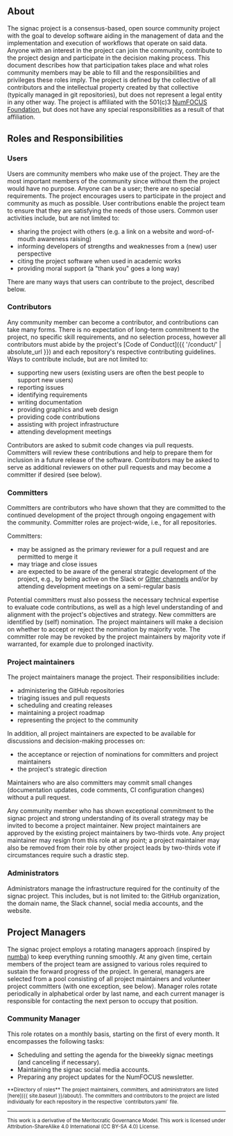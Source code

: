 ## About

The signac project is a consensus-based, open source community project with the goal to develop software aiding in the management of data and the implementation and execution of workflows that operate on said data.
Anyone with an interest in the project can join the community, contribute to the project design and participate in the decision making process.
This document describes how that participation takes place and what roles community members may be able to fill and the responsibilities and privileges these roles imply.
The project is defined by the collective of all contributors and the intellectual property created by that collective (typically managed in git repositories), but does not represent a legal entity in any other way.
The project is affiliated with the 501(c)3 [NumFOCUS Foundation](https://numfocus.org), but does not have any special responsibilities as a result of that affiliation.

## Roles and Responsibilities

### Users

Users are community members who make use of the project.
They are the most important members of the community since without them the project would have no purpose.
Anyone can be a user; there are no special requirements.
The project encourages users to participate in the project and community as much as possible.
User contributions enable the project team to ensure that they are satisfying the needs of those users.
Common user activities include, but are not limited to:

* sharing the project with others (e.g. a link on a website and word-of-mouth awareness raising)
* informing developers of strengths and weaknesses from a (new) user perspective
* citing the project software when used in academic works
* providing moral support (a "thank you" goes a long way)

There are many ways that users can contribute to the project, described below.

### Contributors

Any community member can become a contributor, and contributions can take many forms.
There is no expectation of long-term commitment to the project, no specific skill requirements, and no selection process, however all contributors must abide by the project's [Code of Conduct]({{ '/conduct/' | absolute_url }}) and each repository's respective contributing guidelines.
Ways to contribute include, but are not limited to:

* supporting new users (existing users are often the best people to support new users)
* reporting issues
* identifying requirements
* writing documentation
* providing graphics and web design
* providing code contributions
* assisting with project infrastructure
* attending development meetings

Contributors are asked to submit code changes via pull requests.
Committers will review these contributions and help to prepare them for inclusion in a future release of the software.
Contributors may be asked to serve as additional reviewers on other pull requests and may become a committer if desired (see below).

### Committers

Committers are contributors who have shown that they are committed to the continued development of the project through ongoing engagement with the community.
Committer roles are project-wide, i.e., for all repositories.

Committers:

* may be assigned as the primary reviewer for a pull request and are permitted to merge it
* may triage and close issues
* are expected to be aware of the general strategic development of the project, e.g., by being active on the Slack or [Gitter channels](https://gitter.im/signac/Lobby) and/or by attending development meetings on a semi-regular basis

Potential committers must also possess the necessary technical expertise to evaluate code contributions, as well as a high level understanding of and alignment with the project's objectives and strategy.
New committers are identified by (self) nomination.
The project maintainers will make a decision on whether to accept or reject the nomination by majority vote.
The committer role may be revoked by the project maintainers by majority vote if warranted, for example due to prolonged inactivity.

### Project maintainers

The project maintainers manage the project.
Their responsibilities include:

* administering the GitHub repositories
* triaging issues and pull requests
* scheduling and creating releases
* maintaining a project roadmap
* representing the project to the community

In addition, all project maintainers are expected to be available for discussions and decision-making processes on:

* the acceptance or rejection of nominations for committers and project maintainers
* the project's strategic direction

Maintainers who are also committers may commit small changes (documentation updates, code comments, CI configuration changes) without a pull request.

Any community member who has shown exceptional commitment to the signac project and strong understanding of its overall strategy may be invited to become a project maintainer.
New project maintainers are approved by the existing project maintainers by two-thirds vote.
Any project maintainer may resign from this role at any point; a project maintainer may also be removed from their role by other project leads by two-thirds vote if circumstances require such a drastic step.

### Administrators

Administrators manage the infrastructure required for the continuity of the signac project.
This includes, but is not limited to: the GitHub organization, the domain name, the Slack channel, social media accounts, and the website.

## Project Managers

The signac project employs a rotating managers approach (inspired by [numba](https://github.com/numba/numba/wiki/Numba-Czar-Cheatsheet)) to keep everything running smoothly.
At any given time, certain members of the project team are assigned to various roles required to sustain the forward progress of the project.
In general, managers are selected from a pool consisting of all project maintainers and volunteer project committers (with one exception, see below).
Manager roles rotate periodically in alphabetical order by last name, and each current manager is responsible for contacting the next person to occupy that position.

### Community Manager

This role rotates on a monthly basis, starting on the first of every month.
It encompasses the following tasks:

* Scheduling and setting the agenda for the biweekly signac meetings (and canceling if necessary).
* Maintaining the signac social media accounts.
* Preparing any project updates for the NumFOCUS newsletter.

<small>
**Directory of roles** The project maintainers, committers, and administrators are listed [here]({{ site.baseurl }}/about/).
The committers and contributors to the project are listed individually for each repository in the respective `contributors.yaml` file.
</small>

-----
<small>
This work is a derivative of the Meritocratic Governance Model.
This work is licensed under Attribution-ShareAlike 4.0 International (CC BY-SA 4.0) License.
</small>

